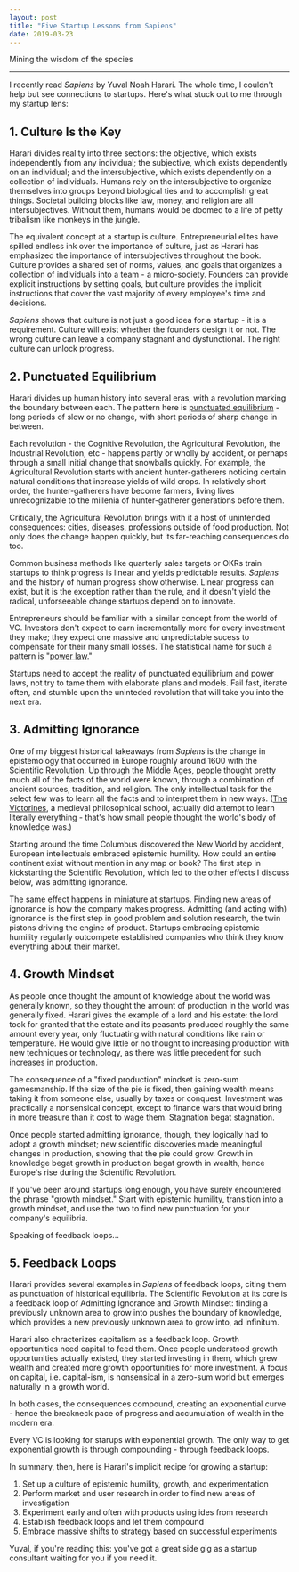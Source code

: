 ```yaml
---
layout: post
title: "Five Startup Lessons from Sapiens"
date: 2019-03-23
---
```


Mining the wisdom of the species

<!--more-->
<hr>

I recently read _Sapiens_ by Yuval Noah Harari. The whole time, I couldn't help but see connections to startups. Here's what stuck out to me through my startup lens:

## 1. Culture Is the Key

Harari divides reality into three sections: the objective, which exists independently from any individual; the subjective, which exists dependently on an individual; and the intersubjective, which exists dependently on a collection of individuals. Humans rely on the intersubjective to organize themselves into groups beyond biological ties and to accomplish great things. Societal building blocks like law, money, and religion are all intersubjectives. Without them, humans would be doomed to a life of petty tribalism like monkeys in the jungle.

The equivalent concept at a startup is culture. Entrepreneurial elites have spilled endless ink over the importance of culture, just as Harari has emphasized the importance of intersubjectives throughout the book. Culture provides a shared set of norms, values, and goals that organizes a collection of individuals into a team - a micro-society. Founders can provide explicit instructions by setting goals, but culture provides the implicit instructions that cover the vast majority of every employee's time and decisions.

_Sapiens_ shows that culture is not just a good idea for a startup - it is a requirement. Culture will exist whether the founders design it or not. The wrong culture can leave a company stagnant and dysfunctional. The right culture can unlock progress.

## 2. Punctuated Equilibrium

Harari divides up human history into several eras, with a revolution marking the boundary between each. The pattern here is [punctuated equilibrium](https://en.wikipedia.org/wiki/Punctuated_equilibrium) - long periods of slow or no change, with short periods of sharp change in between.

Each revolution - the Cognitive Revolution, the Agricultural Revolution, the Industrial Revolution, etc - happens partly or wholly by accident, or perhaps through a small initial change that snowballs quickly. For example, the Agricultural Revolution starts with ancient hunter-gatherers noticing certain natural conditions that increase yields of wild crops. In relatively short order, the hunter-gatherers have become farmers, living lives unrecognizable to the millenia of hunter-gatherer generations before them.

Critically, the Agricultural Revolution brings with it a host of unintended consequences: cities, diseases, professions outside of food production. Not only does the change happen quickly, but its far-reaching consequences do too.

Common business methods like quarterly sales targets or OKRs train startups to think progress is linear and yields predictable results. _Sapiens_ and the history of human progress show otherwise. Linear progress can exist, but it is the exception rather than the rule, and it doesn't yield the radical, unforseeable change startups depend on to innovate.

Entrepreneurs should be familiar with a similar concept from the world of VC. Investors don't expect to earn incrementally more for every investment they make; they expect one massive and unpredictable sucess to compensate for their many small losses. The statistical name for such a pattern is "[power law](https://en.wikipedia.org/wiki/Power_law)."

Startups need to accept the reality of punctuated equilibrium and power laws, not try to tame them with elaborate plans and models. Fail fast, iterate often, and stumble upon the uninteded revolution that will take you into the next era.

## 3. Admitting Ignorance

One of my biggest historical takeaways from _Sapiens_ is the change in epistemology that occurred in Europe roughly around 1600 with the Scientific Revolution. Up through the Middle Ages, people thought pretty much all of the facts of the world were known, through a combination of ancient sources, tradition, and religion. The only intellectual task for the select few was to learn all the facts and to interpret them in new ways. ([The Victorines](https://historyofphilosophy.net/victorines), a medieval philosophical school, actually did attempt to learn literally everything - that's how small people thought the world's body of knowledge was.)

Starting around the time Columbus discovered the New World by accident, European intellectuals embraced epistemic humility. How could an entire continent exist without mention in any map or book? The first step in kickstarting the Scientific Revolution, which led to the other effects I discuss below, was admitting ignorance.

The same effect happens in miniature at startups. Finding new areas of ignorance is how the company makes progress. Admitting (and acting with) ignorance is the first step in good problem and solution research, the twin pistons driving the engine of product. Startups embracing epistemic humility regularly outcompete established companies who think they know everything about their market.

## 4. Growth Mindset

As people once thought the amount of knowledge about the world was generally known, so they thought the amount of production in the world was generally fixed. Harari gives the example of a lord and his estate: the lord took for granted that the estate and its peasants produced roughly the same amount every year, only fluctuating with natural conditions like rain or temperature. He would give little or no thought to increasing production with new techniques or technology, as there was little precedent for such increases in production.

The consequence of a "fixed production" mindset is zero-sum gamesmanship. If the size of the pie is fixed, then gaining wealth means taking it from someone else, usually by taxes or conquest. Investment was practically a nonsensical concept, except to finance wars that would bring in more treasure than it cost to wage them. Stagnation begat stagnation.

Once people started admitting ignorance, though, they logically had to adopt a growth mindset; new scientific discoveries made meaningful changes in production, showing that the pie could grow. Growth in knowledge begat growth in production begat growth in wealth, hence Europe's rise during the Scientific Revolution.

If you've been around startups long enough, you have surely encountered the phrase "growth mindset." Start with epistemic humility, transition into a growth mindset, and use the two to find new punctuation for your company's equilibria.

Speaking of feedback loops...

## 5. Feedback Loops

Harari provides several examples in _Sapiens_ of feedback loops, citing them as punctuation of historical equilibria. The Scientific Revolution at its core is a feedback loop of Admitting Ignorance and Growth Mindset: finding a previously unknown area to grow into pushes the boundary of knowledge, which provides a new previously unknown area to grow into, ad infinitum.

Harari also chracterizes capitalism as a feedback loop. Growth opportunities need capital to feed them. Once people understood growth opportunities actually existed, they started investing in them, which grew wealth and created more growth opportunities for more investment. A focus on capital, i.e. capital-ism, is nonsensical in a zero-sum world but emerges naturally in a growth world.

In both cases, the consequences compound, creating an exponential curve - hence the breakneck pace of progress and accumulation of wealth in the modern era.

Every VC is looking for starups with exponential growth. The only way to get exponential growth is through compounding - through feedback loops.

In summary, then, here is Harari's implicit recipe for growing a startup:

1. Set up a culture of epistemic humility, growth, and experimentation
1. Perform market and user research in order to find new areas of investigation
1. Experiment early and often with products using ides from research
1. Establish feedback loops and let them compound
1. Embrace massive shifts to strategy based on successful experiments

Yuval, if you're reading this: you've got a great side gig as a startup consultant waiting for you if you need it.
